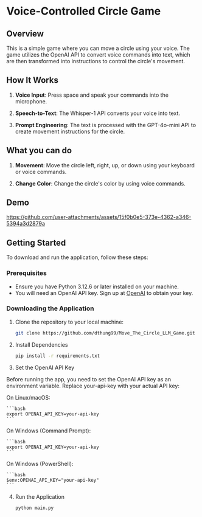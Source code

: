 # Voice-Controlled Circle Game

## Overview

This is a simple game where you can move a circle using your voice. The game utilizes the OpenAI API to convert voice commands into text, which are then transformed into instructions to control the circle's movement.

## How It Works

1. **Voice Input**: Press space and speak your commands into the microphone.

2. **Speech-to-Text**: The Whisper-1 API converts your voice into text.

3. **Prompt Engineering**: The text is processed with the GPT-4o-mini API to create movement instructions for the circle.

## What you can do

1. **Movement**: Move the circle left, right, up, or down using your keyboard or voice commands.

2. **Change Color**: Change the circle's color by using voice commands.

## Demo

https://github.com/user-attachments/assets/15f0b0e5-373e-4362-a346-5394a3d2879a

## Getting Started

To download and run the application, follow these steps:

### Prerequisites

- Ensure you have Python 3.12.6 or later installed on your machine.
- You will need an OpenAI API key. Sign up at [OpenAI](https://openai.com) to obtain your key.

### Downloading the Application

1. Clone the repository to your local machine:
    ```bash
    git clone https://github.com/dthung99/Move_The_Circle_LLM_Game.git
    ```

2. Install Dependencies
    ```bash
    pip install -r requirements.txt
    ```

3. Set the OpenAI API Key

Before running the app, you need to set the OpenAI API key as an environment variable. Replace your-api-key with your actual API key:

On Linux/macOS:

    ```bash
    export OPENAI_API_KEY=your-api-key
    ```

On Windows (Command Prompt):

    ```bash
    export OPENAI_API_KEY=your-api-key
    ```

On Windows (PowerShell):

    ```bash
    $env:OPENAI_API_KEY="your-api-key"
    ```

4. Run the Application
    ```bash
    python main.py
    ```
